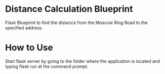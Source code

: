 # Distance Calculation Blueprint
Flask Blueprint to find the distance from the Moscow Ring Road to the specified address.

# How to Use
Start flask server by going to the folder where the application is located and typing flask run at the command prompt.

